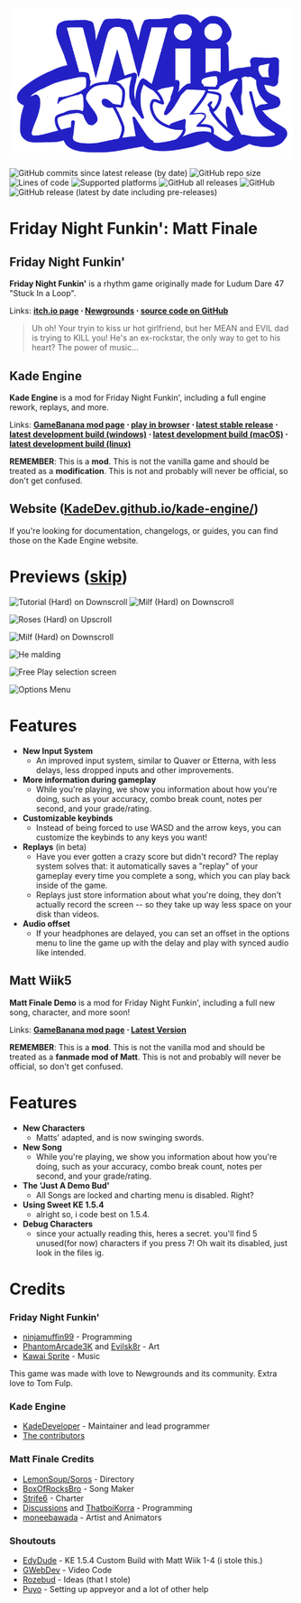
![Kade Engine logo](assets/preload/images/logo.png)

![GitHub commits since latest release (by date)](https://img.shields.io/github/commits-since/KadeDev/Kade-Engine/latest) ![GitHub repo size](https://img.shields.io/github/repo-size/KadeDev/Kade-Engine) ![Lines of code](https://img.shields.io/tokei/lines/github/KadeDev/Kade-Engine) ![Supported platforms](https://img.shields.io/badge/supported%20platforms-windows%2C%20macOS%2C%20linux%2C%20html5-blue) ![GitHub all releases](https://img.shields.io/github/downloads/KadeDev/Kade-Engine/total) ![GitHub](https://img.shields.io/github/license/KadeDev/Kade-Engine) ![GitHub release (latest by date including pre-releases)](https://img.shields.io/github/v/release/KadeDev/Kade-Engine?include_prereleases&label=latest%20version) 

# Friday Night Funkin': Matt Finale
## Friday Night Funkin'
**Friday Night Funkin'** is a rhythm game originally made for Ludum Dare 47 "Stuck In a Loop".

Links: **[itch.io page](https://ninja-muffin24.itch.io/funkin) ⋅ [Newgrounds](https://www.newgrounds.com/portal/view/770371) ⋅ [source code on GitHub](https://github.com/ninjamuffin99/Funkin)**
> Uh oh! Your tryin to kiss ur hot girlfriend, but her MEAN and EVIL dad is trying to KILL you! He's an ex-rockstar, the only way to get to his heart? The power of music... 

## Kade Engine
**Kade Engine** is a mod for Friday Night Funkin', including a full engine rework, replays, and more.

Links: **[GameBanana mod page](https://gamebanana.com/gamefiles/16761) ⋅ [play in browser](https://funkin.puyo.xyz) ⋅ [latest stable release](https://github.com/KadeDev/Kade-Engine/releases/latest) ⋅ [latest development build (windows)](https://ci.appveyor.com/project/KadeDev/kade-engine-windows/branch/master/artifacts) ⋅ [latest development build (macOS)](https://ci.appveyor.com/project/KadeDev/kade-engine-macos/branch/master/artifacts) ⋅ [latest development build (linux)](https://ci.appveyor.com/project/KadeDev/kade-engine-linux/branch/master/artifacts)**

**REMEMBER**: This is a **mod**. This is not the vanilla game and should be treated as a **modification**. This is not and probably will never be official, so don't get confused.

## Website ([KadeDev.github.io/kade-engine/](https://KadeDev.github.io/Kade-Engine/))
If you're looking for documentation, changelogs, or guides, you can find those on the Kade Engine website.

# Previews ([skip](#features))

![Tutorial (Hard) on Downscroll](https://user-images.githubusercontent.com/15311104/113989685-fa5aea80-9850-11eb-9180-f5819a774c79.gif) ![Milf (Hard) on Downscroll](https://user-images.githubusercontent.com/15311104/113990845-2c208100-9852-11eb-8e6d-f1c9e8439871.gif)

![Roses (Hard) on Upscroll](https://user-images.githubusercontent.com/15311104/113993573-e31dfc00-9854-11eb-82ae-1f29dc8a0b04.png)

![Milf (Hard) on Downscroll](https://user-images.githubusercontent.com/15311104/113991654-f4660900-9852-11eb-8c3d-f3927571f19b.png)

![He malding](https://user-images.githubusercontent.com/15311104/113993693-02b52480-9855-11eb-9975-eb8a7a1be8d1.png)

![Free Play selection screen](https://i.imgur.com/LR0eWIC.png)

![Options Menu](https://i.imgur.com/LBXW9C1.png)

# Features

 - **New Input System**
	 - An improved input system, similar to Quaver or Etterna, with less delays, less dropped inputs and other improvements.
 - **More information during gameplay**
	 - While you're playing, we show you information about how you're doing, such as your accuracy, combo break count, notes per second, and your grade/rating.
 - **Customizable keybinds**
	 - Instead of being forced to use WASD and the arrow keys, you can customize the keybinds to any keys you want!
 - **Replays** (in beta)
	 - Have you ever gotten a crazy score but didn't record? The replay system solves that: it automatically saves a "replay" of your gameplay every time you complete a song, which you can play back inside of the game. 
	 - Replays just store information about what you're doing, they don't actually record the screen -- so they take up way less space on your disk than videos.
 - **Audio offset**
	 - If your headphones are delayed, you can set an offset in the options menu to line the game up with the delay and play with synced audio like intended.

## Matt Wiik5
**Matt Finale Demo** is a mod for Friday Night Funkin', including a full new song, character, and more soon!

Links: **[GameBanana mod page](https://gamebanana.com/mods/320040) ⋅ [Latest Version](https://github.com/KadeDev/Kade-Engine/releases/latest)**

**REMEMBER**: This is a **mod**. This is not the vanilla mod and should be treated as a **fanmade mod of Matt**. This is not and probably will never be official, so don't get confused.

# Features

 - **New Characters**
	 - Matts' adapted, and is now swinging swords.
 - **New Song**
	 - While you're playing, we show you information about how you're doing, such as your accuracy, combo break count, notes per second, and your grade/rating.
 - **The 'Just A Demo Bud'**
	 - All Songs are locked and charting menu is disabled. Right?
 - **Using Sweet KE 1.5.4**
	 - alright so, i code best on 1.5.4.
 - **Debug Characters**
	 - since your actually reading this, heres a secret. you'll find 5 unused(for now) characters if you press 7! Oh wait its disabled, just look in the files ig.


# Credits
### Friday Night Funkin'
 - [ninjamuffin99](https://twitter.com/ninja_muffin99) - Programming
 - [PhantomArcade3K](https://twitter.com/phantomarcade3k) and [Evilsk8r](https://twitter.com/evilsk8r) - Art
 - [Kawai Sprite](https://twitter.com/kawaisprite) - Music

This game was made with love to Newgrounds and its community. Extra love to Tom Fulp.
### Kade Engine
- [KadeDeveloper](https://twitter.com/KadeDeveloper) - Maintainer and lead programmer
- [The contributors](https://github.com/KadeDev/Kade-Engine/graphs/contributors)

### Matt Finale Credits
- [LemonSoup/Soros](https://gamebanana.com/members/1896483) - Directory
- [BoxOfRocksBro](https://gamebanana.com/members/1822927) - Song Maker
- [Strife6](https://gamebanana.com/members/1803856) - Charter
- [Discussions](https://gamebanana.com/members/1900848) and [ThatboiKorra](https://gamebanana.com/members/1829893) - Programming
- [moneebawada](https://gamebanana.com/members/1786634) - Artist and Animators

### Shoutouts
- [EdyDude](https://gamebanana.com/members/1704529) - KE 1.5.4 Custom Build with Matt Wiik 1-4 (i stole this.)
- [GWebDev](https://github.com/GrowtopiaFli) - Video Code
- [Rozebud](https://github.com/ThatRozebudDude) - Ideas (that I stole)
- [Puyo](https://github.com/daniel11420) - Setting up appveyor and a lot of other help